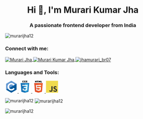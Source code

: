 <h1 align="center">Hi 👋, I'm Murari Kumar Jha</h1>
<h3 align="center">A passionate frontend developer from India</h3>

<p align="left"> 
  <img src="https://komarev.com/ghpvc/?username=murarijha12&label=Profile%20views&color=0e75b6&style=flat" alt="murarijha12" />
</p>

<h3 align="left">Connect with me:</h3>
<p align="left">
  <a href="https://linkedin.com/in/murari-jha" target="_blank">
    <img align="center" src="https://raw.githubusercontent.com/rahuldkjain/github-profile-readme-generator/master/src/images/icons/Social/linked-in-alt.svg" alt="Murari Jha" height="30" width="40" />
  </a>
  <a href="https://fb.com/murari.kumar.jha" target="_blank">
    <img align="center" src="https://raw.githubusercontent.com/rahuldkjain/github-profile-readme-generator/master/src/images/icons/Social/facebook.svg" alt="Murari Kumar Jha" height="30" width="40" />
  </a>
  <a href="https://instagram.com/jhamurari_br07" target="_blank">
    <img align="center" src="https://raw.githubusercontent.com/rahuldkjain/github-profile-readme-generator/master/src/images/icons/Social/instagram.svg" alt="jhamurari_br07" height="30" width="40" />
  </a>
</p>

<h3 align="left">Languages and Tools:</h3>
<p align="left">
  <a href="https://www.cprogramming.com/" target="_blank" rel="noreferrer">
    <img src="https://raw.githubusercontent.com/devicons/devicon/master/icons/c/c-original.svg" alt="C" width="40" height="40"/>
  </a> 
  <a href="https://www.w3schools.com/css/" target="_blank" rel="noreferrer">
    <img src="https://raw.githubusercontent.com/devicons/devicon/master/icons/css3/css3-original-wordmark.svg" alt="CSS3" width="40" height="40"/>
  </a> 
  <a href="https://www.w3.org/html/" target="_blank" rel="noreferrer">
    <img src="https://raw.githubusercontent.com/devicons/devicon/master/icons/html5/html5-original-wordmark.svg" alt="HTML5" width="40" height="40"/>
  </a> 
  <a href="https://developer.mozilla.org/en-US/docs/Web/JavaScript" target="_blank" rel="noreferrer">
    <img src="https://raw.githubusercontent.com/devicons/devicon/master/icons/javascript/javascript-original.svg" alt="JavaScript" width="40" height="40"/>
  </a>
</p>

<p><img align="left" src="https://github-readme-stats.vercel.app/api/top-langs?username=murarijha12&show_icons=true&locale=en&layout=compact" alt="murarijha12" /></p>

<p>&nbsp;<img align="center" src="https://github-readme-stats.vercel.app/api?username=murarijha12&show_icons=true&locale=en" alt="murarijha12" /></p>

<p><img align="center" src="https://github-readme-streak-stats.herokuapp.com/?user=murarijha12&" alt="murarijha12" /></p>
